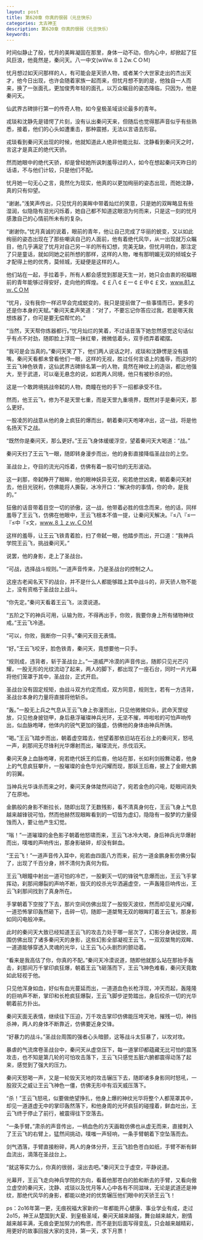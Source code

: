 ```yaml
---
layout: post
title: 第620章 你真的很弱（元旦快乐）
categories: 太古神王
description: 第620章 你真的很弱（元旦快乐）
keywords:
---
```


时间似静止了般，忧月的美眸凝固在那里，身体一动不动，但内心中，却掀起了狂风巨浪，他竟然是，秦问天。八一中文(wＷw.８１Zw.ＣＯＭ)

忧月想过如天问那样的人，有可能会是天骄人物，或者某个大世家走出的杰出天才，他今日出现，也许会随着家族一起而来，但忧月想不到的是，他独自一人而来，换了一张面孔，更加俊秀年轻的面孔，以万众瞩目的姿态降临，只因为，他是秦问天。

仙武界古碑排行第一的传奇人物，如今皇极圣域谈论最多的青年。

戎琰和沈静先是错愕了片刻，没有认出秦问天来，但随后也觉得那声音似乎有些熟悉，接着，他们的心头如遭重击，那种震撼，无法以言语去形容。

戎琰看到秦问天出现的时候，他就知道此人绝非他能比拟、沈静看到秦问天之时，言这才是真正的绝代天骄。

然而她眼中的绝代天骄，却是曾经她所讽刺羞辱过的人，如今在想起秦问天昨日的话语，不与他们计较，只是他们不配。

忧月她一句无心之言，竟然化为现实，他真的以更加绚丽的姿态出现，而她沈静，真的只有仰望。

“谢谢。”浅笑声传出，只见忧月的美眸中带着灿烂的笑意，只是她的双眸略显有些湿润，似隐隐有泪光闪烁着，她自己都不知道这眼泪为何而来，只是这一刻的忧月感激自己的心情前所未有的复杂。

“谢谢你。”忧月真诚的说着，眼前的青年，他让自己完成了华丽的蜕变，又以如此绚丽的姿态出现在了那些嘲讽自己的人面前，他有着绝代风华，从一出现就万众瞩目，他几乎满足了忧月对自己另一半的所有幻想，完美无缺，但忧月明白，那注定了只是童话，就如同她之前所想的那样，这样的人物，唯有那明媚无双的倾城女子才配得上他的优秀，莫倾城，无疑便是这样的人。

他们站在一起，手拉着手，所有人都会感觉到那是天生一对，她只会由衷的祝福眼前的青年能够过得安好，走向他的辉煌。￠￡八￠￡一￠￡中￠￡文，www.81ｚｗ.ＣＯＭ

“忧月，没有我你一样迟早会完成蜕变的，我只是提前做了一些事情而已，更多的还是你本身的天赋。”秦问天柔声笑道：“对了，不要忘记你答应过我，若是哪天我想炼器了，你可是要无偿帮忙的。”

“当然，天天帮你炼器都行。”忧月灿烂的笑着，不过话音落下她忽然感觉这句话似乎有点不对劲，随即脸上浮现一抹红晕，微微低着头，双手捂弄着裙摆。

“我可是会当真的。”秦问天笑了下，他们两人说话之时，戎琰和沈静愣是没有插嘴，秦问天看都未曾看他们一眼，这样的无视，胜过任何言语上的羞辱，而这时的王云飞神色铁青，这仙武界古碑排名第一的人物，竟然在神纹上的造诣，都比他强大，至于武道，可以毫无悬念的说，如若两人同境，他只有被秒杀的份。

这是一个敢跨境挑战帝弑的人物，商瞳在他的手下一招都承受不住。

然而，他王云飞，修为不是天罡七重，而是天罡九重境界，既然对手是秦问天，那么更好。

一股凌厉的战意从他的身上疯狂的爆而出，朝着秦问天咆哮冲出，这一战，将是他名扬天下之战。

“既然你是秦问天，那么更好。”王云飞身体缓缓浮空，望着秦问天大喝道：“战。”

秦问天扫了王云飞一眼，随即转身漫步而出，他的身影直接降临圣战台的上空。

圣战台上，夺目的流光闪烁着，仿佛有着一股可怕的无形波动。

这一刹那，帝弑睁开了眼眸，他的眼神妖异无双，宛若绝世凶禽，朝着秦问天射去，他目光锐利，仿佛能将人撕裂，冰冷开口：“解决你的事情，你的命，是我的。”

狂傲的话音带着目空一切的骄傲，这一战，他带着必胜的信念而来，他的话，同样羞辱了王云飞，仿佛在他眼中，王云飞根本不值一提，让秦问天解决。『≤八『≤一『≤中『≤文，www.８１ｚｗ.ＣＯＭ

这样的羞辱，让王云飞铁青着脸，扫了帝弑一眼，他踏步而出，开口道：“我神兵学院王云飞，挑战秦问天。”

说罢，他的身影，走上了圣战台。

“可战，选择战斗规则。”一道声音传来，乃是圣战台的控制之人。

这座古老闻名天下的战台，并不是什么人都能够踏上其中战斗的，非天骄人物不能上，没有资格于圣战台上战斗。

“你先定。”秦问天看着王云飞，淡漠说道。

“五阶之下的神兵可用，认输为败，不得再出手，你败，我要你身上所有储物神纹戒。”王云飞冷道。

“可以，你败，我断你一只手。”秦问天目无表情。

“好。”王云飞咬牙，脸色铁青，秦问天，竟想要他一只手。

“规则成，违背者，斩于圣战台上。”一道威严冷漠的声音传出，随即只见光芒闪耀，一股无形的光纹流动了起来，两人的脚下，都出现了一座石台，同时一片光幕将他们笼罩于其中，圣战台，正式开启。

圣战台没有固定规矩，由战斗双方约定而成，双方同意，规则生，若有一方违背，圣战台本身的力量将直接将他斩杀。

“轰。”一股无上兵之气息从王云飞身上弥漫而出，只见他微微仰头，武命天罡绽放，只见他身披铠甲，身后悬浮璀璨神兵光环，无坚不摧，哗啦啦的可怕声响传出，似血脉咆哮，他体内的锐气更加的强盛，仿佛他的身体由神兵所铸。

“喝。”王云飞踏步而出，朝着虚空踏去，他望着那依旧站在石台上的秦问天，怒吼一声，刹那间无尽锋利光华爆射而出，璀璨流光，杀伐滔天。

秦问天身上血脉咆哮，宛若绝代妖王的后裔，他站在那，长如利剑般舞动着，他身上的气息疯狂攀升，一股璀璨的金色华光闪耀而现，那妖王后裔，披上了金翅大鹏的羽翼。

当神兵光华诛杀而来之时，秦问天身体陡然间动了，宛若金色的闪电，眨眼间消失了在原地。

金鹏般的身影不断拉长，随即出现了无数残影，看不清真身何在，王云飞身上气息越来越锋锐可怕，然而他赫然现眼眸看到的一切皆为虚幻，隐隐有一股梦的力量侵蚀而入，要让他产生幻觉。

“嗡！”一道璀璨的金色影子朝着他怒啸而来，王云飞冰冷大喝，身后神兵光华爆射而出，噗嗤的声响传出，那身影破碎，却没有鲜血。

“王云飞！”一道声音传入耳中，宛若由四面八方而来，前方一道金鹏身影仿佛分裂了，出现了千百分身，辨不清何为真何为假。

王云飞眼瞳中射出一道可怕的冷芒，一股剿灭一切的锋锐气息爆而出，王云飞手掌挥动，刹那间爆裂的声响不断，毁灭的绞杀光华洒遍虚空，一声轰隆巨响传出，王云飞刹那间找到了真身所在。

手掌朝着下空按了下去，那片空间仿佛出现了一股毁灭波纹，然而却见星光闪耀，一道恐怖掌印轰然砸下，击碎一切，随即一道桀骜无双的眼眸盯着王云飞，那身影如同闪电般冲来。

此时的秦问天大致已经知道王云飞的攻击力处于哪一层次了，幻影分身诀绽放，周围仿佛出现了诸多秦问天的身影，这些幻影全部凝视王云飞，一双双桀骜的双眸、一道道能够穿透入灵魂的光华，让王云飞心头剧烈的颤动着。

“看来是我高估了你，你真的不配。”秦问天冷漠说道，随即他就那么站在那抬手轰击，刹那间万千掌印疯狂爆，朝着王云飞砸落而下，王云飞神色难看，秦问天竟敢如此轻视于他。

只见他浑身如血，好似有血光蔓延而出，一道道血色长枪浮现，冲天而起，轰隆隆的巨响声不断，掌印和长枪疯狂爆裂，王云飞脚步逆势踏出，身后绞杀一切的光华朝着前方扑出。

秦问天面无表情，继续往下压迫，万千攻击掌印仿佛能压垮天地，摧残一切，神挡杀神，两人的身体不断靠近，仿佛要近身交锋。

“好暴力的战斗。”圣战台周围的强者心头暗颤，这等战斗太狂暴了，以攻对攻。

暴虐的气流席卷圣战台中，秦问天从虚空压下，每一道掌印都蕴藏无比可怕的震荡攻击，也不知是第几轮的可怕攻击落下，王云飞只感觉五脏六腑都震得动荡了起来，感觉到了强大的压力。

秦问天怒喝一声，又是一轮毁天灭地的攻击辗压下去，随即诸多身影同时怒吼，一股寂灭之威让王云飞神色一僵，仿佛无形中有滔天威压落下。

“杀！”王云飞怒吼，似要做绝望挣扎，他身上爆的神纹光华将整个人都笼罩其中，却见一道道虚无中的掌印轰然落下，和他身周的光环疯狂的碰撞着，鲜血吐出，王云飞终于停止了前行，被震得往下空落去。

“一条手臂。”肃杀的声音传出，一柄血色的方天画戟仿佛也从虚无而来，直接刺入了王云飞的右臂上，猛然间挑动，噗嗤一声轻响，一条手臂朝着下空坠落而去。

剑气洒落，手臂直接粉碎，两人的身体分开，王云飞脸色苍白如纸，手臂不断有鲜血流出，滴落在圣战台上。

“就这等实力么，你真的很弱，滚出去吧。”秦问天立于虚空，平静说道。

光幕开，王云飞走向神兵学院的方向，看着他那苍白的脸和断去的手臂，又看向傲立虚空的秦问天，沈静、戎琰以及忧月等人心中各有不同滋味，无论是武道还是神纹，那绝代风华的身影，都能以绝对的优势辗压他们眼中的天骄王云飞！

ps：2o16年第一更，无痕祝福大家新的一年都能开心健康、事业学业有成，走过2o15，神王从楚国到大夏、到皇极圣域，秦问天越来越强，舞台越来越大，剧情越来越丰满，无痕会更加努力的构思，而不是到后面写得变乱，只会越来越精彩，用更好的故事回报大家的支持，第一天，求下月票！

